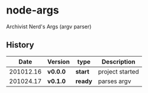 # node-args
Archivist Nerd's Args (argv parser)



## History
|  Date     | Version  |    type   | Description     |
|-----------|----------|-----------|-----------------|
| 201012.16 |**v0.0.0**| **start** | project started |
| 201024.17 |**v0.1.0**| **ready** | parses argv     |